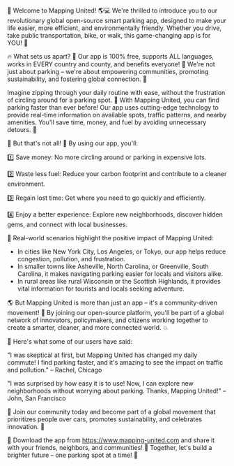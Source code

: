 🎉 Welcome to Mapping United! 🌎💻 We're thrilled to introduce you to our revolutionary global open-source smart parking app, designed to make your life easier, more efficient, and environmentally friendly. Whether you drive, take public transportation, bike, or walk, this game-changing app is for YOU! 🙌

🔥 What sets us apart? 🤔 Our app is 100% free, supports ALL languages, works in EVERY country and county, and benefits everyone! 💪 We're not just about parking – we're about empowering communities, promoting sustainability, and fostering global connection. 🔗

Imagine zipping through your daily routine with ease, without the frustration of circling around for a parking spot. 🚗 With Mapping United, you can find parking faster than ever before! Our app uses cutting-edge technology to provide real-time information on available spots, traffic patterns, and nearby amenities. You'll save time, money, and fuel by avoiding unnecessary detours. 💸

🌈 But that's not all! 🤩 By using our app, you'll:

1️⃣ Save money: No more circling around or parking in expensive lots.

2️⃣ Waste less fuel: Reduce your carbon footprint and contribute to a cleaner environment.

3️⃣ Regain lost time: Get where you need to go quickly and efficiently.

4️⃣ Enjoy a better experience: Explore new neighborhoods, discover hidden gems, and connect with local businesses.

🌆 Real-world scenarios highlight the positive impact of Mapping United:

* In cities like New York City, Los Angeles, or Tokyo, our app helps reduce congestion, pollution, and frustration.
* In smaller towns like Asheville, North Carolina, or Greenville, South Carolina, it makes navigating parking easier for locals and visitors alike.
* In rural areas like rural Wisconsin or the Scottish Highlands, it provides vital information for tourists and locals seeking adventure.

🌎 But Mapping United is more than just an app – it's a community-driven movement! 🌟 By joining our open-source platform, you'll be part of a global network of innovators, policymakers, and citizens working together to create a smarter, cleaner, and more connected world. 💥

💬 Here's what some of our users have said:

"I was skeptical at first, but Mapping United has changed my daily commute! I find parking faster, and it's amazing to see the impact on traffic and pollution." – Rachel, Chicago

"I was surprised by how easy it is to use! Now, I can explore new neighborhoods without worrying about parking. Thanks, Mapping United!" – John, San Francisco

💪 Join our community today and become part of a global movement that prioritizes people over cars, promotes sustainability, and celebrates innovation. 🎉

📲 Download the app from https://www.mapping-united.com and share it with your friends, neighbors, and communities! 🤩 Together, let's build a brighter future – one parking spot at a time! 💫